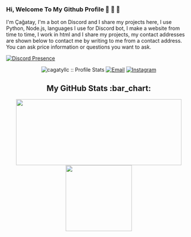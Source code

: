 ### Hi, Welcome To My Github Profile 👋 👋 👋

I'm Çağatay, I'm a bot on Discord and I share my projects here, I use Python, Node.js, languages ​​I use for Discord bot, I make a website from time to time, I work in html and I share my projects, my contact addresses are shown below to contact me by writing to me from a contact address. You can ask price information or questions you want to ask.

[![Discord Presence](https://lanyard.cnrad.dev/api/922914889318686830?animated=true&borderRadius=7px&theme=dark)](https://discord.com/users/922914889318686830)
<p align="center">
<img src="https://komarev.com/ghpvc/?username=lixeniorr&color=green" alt="cagatyllc :: Profile Stats"></a>
<a href="mailto:lixeniorr00@gmail.com"><img alt="Email" src="https://img.shields.io/badge/Email-lixeniorr00@gmail.com-blue?style=flat&logo=gmail"></a>
<a href="https://www.instagram.com/cagatyllc/"><img alt="Instagram" src="https://img.shields.io/badge/Instagram-cagatyllc-black?style=flat-square&logo=instagram"></a>
</p>

<h2 align="center">My GitHub Stats :bar_chart:</h2>
<p align="center">
  <img src="https://github-readme-stats.vercel.app/api?username=lixeniorr&show_icons=true&theme=tokyonight" width="450" height="180">
  <img src="https://github-readme-stats.vercel.app/api/top-langs/?username=lixeniorr&layout=compact&theme=tokyonight" height="180">
  
</p>
